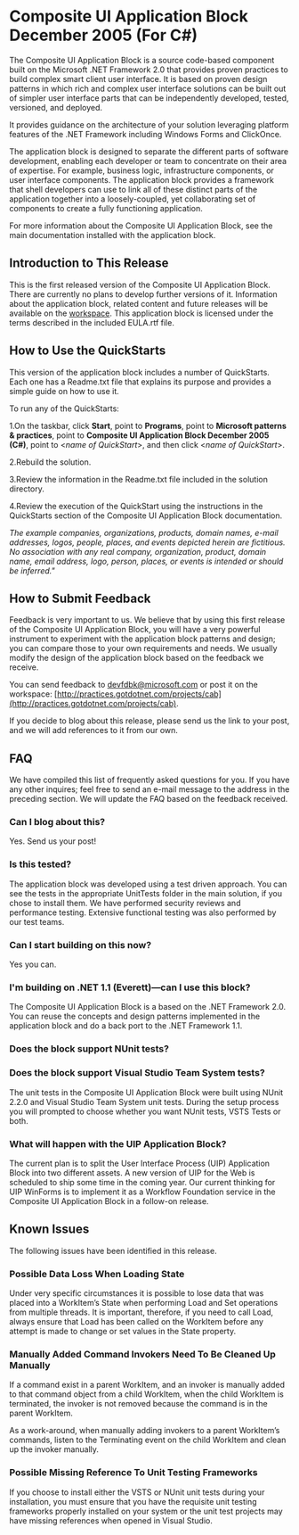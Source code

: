 # Composite UI Application Block December 2005 (For C#)

The Composite UI Application Block is a source code-based component built on the Microsoft .NET Framework 2.0 that provides proven practices to build complex smart client user interface. It is based on proven design patterns in which rich and complex user interface solutions can be built out of simpler user interface parts that can be independently developed, tested, versioned, and deployed.

It provides guidance on the architecture of your solution leveraging platform features of the .NET Framework including Windows Forms and ClickOnce.

The application block is designed to separate the different parts of software development, enabling each developer or team to concentrate on their area of expertise. For example, business logic, infrastructure components, or user interface components. The application block provides a framework that shell developers can use to link all of these distinct parts of the application together into a loosely-coupled, yet collaborating set of components to create a fully functioning application.

For more information about the Composite UI Application Block, see the main documentation installed with the application block.

## **Introduction to This Release**

This is the first released version of the Composite UI Application Block. There are currently no plans to develop further versions of it. Information about the application block, related content and future releases will be available on the
[workspace](http://practices.gotdotnet.com/projects/cab). This application block is licensed under
the terms described in the included EULA.rtf file.

## **How to Use the QuickStarts**

This version of the application block includes a number of QuickStarts. Each one has a Readme.txt file that explains its purpose and provides a simple guide on how to use it. 

To run any of the QuickStarts:

1.On the taskbar, click **Start**, point to **Programs**, point
to **Microsoft patterns & practices**, point to **Composite UI
Application Block December 2005 (C#)**, point to &lt;_name of QuickStart_&gt;,
and then click &lt;_name of QuickStart_&gt;.

2.Rebuild the solution.

3.Review the information in the Readme.txt file included in the
solution directory.

4.Review the execution of the QuickStart using the instructions in the
QuickStarts section of the Composite UI Application Block documentation.

_The example companies, organizations, products, domain names, e-mail addresses, logos, people, places, and events depicted herein are fictitious. No association with any real company, organization, product, domain name, email address, logo, person, places, or events is intended or should be inferred."_

  
## **How to Submit Feedback**

Feedback is very important to us. We believe that by using this first release of the Composite UI Application Block, you will have a very powerful instrument to experiment with the application block patterns and design; you can compare those to your own requirements and needs. We usually modify the design of the application block based on the feedback we receive.

You can send feedback to [devfdbk@microsoft.com]()
or post it on the workspace: [http://practices.gotdotnet.com/projects/cab](http://practices.gotdotnet.com/projects/cab).

If you decide to blog about this release, please send us the link to your post, and we will add references to it from our own.

## **FAQ**

We have compiled this list of frequently asked questions for you. If you have any other inquires; feel free to send an e-mail message to the address in the preceding section. We will update the FAQ based on the feedback received.

### **Can I blog about this?**

Yes. Send us your post!

### **Is this tested?**

The application block was developed using a test driven approach. You can see the tests in the appropriate UnitTests folder in the main solution, if you chose to install them. We have performed security reviews and performance testing. Extensive functional testing was also performed by our test teams.

### **Can I start building on this now?**

Yes you can.

### **I'm building on .NET 1.1 (Everett)—can I use this block?**

The Composite UI Application Block is a based on the .NET Framework 2.0. You can reuse the concepts and design patterns implemented in the application block and do a back port to the .NET Framework 1.1.

### **Does the block support NUnit tests?**
### **Does the block support Visual Studio Team System tests?**

The unit tests in the Composite UI Application Block were built using NUnit 2.2.0 and Visual Studio Team System unit tests. During the setup process you will prompted to choose whether you want NUnit tests, VSTS Tests or both.

### **What will happen with the UIP Application Block?**

The current plan is to split the User Interface Process (UIP) Application Block into two different assets. A new version of UIP for the Web is scheduled to ship some time in the coming year. Our current thinking for UIP WinForms is to implement it as a Workflow Foundation service in the Composite UI Application Block in a follow-on release.

## **Known Issues**

The following issues have been identified in this release.

### **Possible Data Loss When Loading State**

Under very specific circumstances it is possible to lose data that was placed into a WorkItem’s State when performing Load and Set operations from multiple threads. It is important, therefore, if you need to call Load, always ensure that Load has been called on the WorkItem before any attempt is made to change or set values in the State property.

### **Manually Added Command Invokers Need To Be Cleaned Up Manually**

If a command exist in a parent WorkItem, and an invoker is manually added to that command object from a child WorkItem, when the child WorkItem is terminated, the invoker is not removed because the command is in the parent WorkItem.

As a work-around, when manually adding invokers to a parent WorkItem’s commands, listen to the Terminating event on the child WorkItem and clean up the invoker manually.

### **Possible Missing Reference To Unit Testing Frameworks**

If you choose to install either the VSTS or NUnit unit tests during your installation, you must ensure that you have the requisite unit testing frameworks properly installed on your system or the unit test projects may have missing references when opened in Visual Studio.